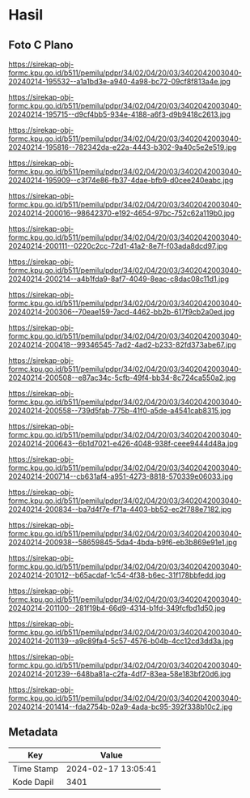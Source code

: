 # Hasil

## Foto C Plano

https://sirekap-obj-formc.kpu.go.id/b511/pemilu/pdpr/34/02/04/20/03/3402042003040-20240214-195532--a1a1bd3e-a940-4a98-bc72-09cf8f813a4e.jpg

https://sirekap-obj-formc.kpu.go.id/b511/pemilu/pdpr/34/02/04/20/03/3402042003040-20240214-195715--d9cf4bb5-934e-4188-a6f3-d9b9418c2613.jpg

https://sirekap-obj-formc.kpu.go.id/b511/pemilu/pdpr/34/02/04/20/03/3402042003040-20240214-195816--782342da-e22a-4443-b302-9a40c5e2e519.jpg

https://sirekap-obj-formc.kpu.go.id/b511/pemilu/pdpr/34/02/04/20/03/3402042003040-20240214-195909--c3f74e86-fb37-4dae-bfb9-d0cee240eabc.jpg

https://sirekap-obj-formc.kpu.go.id/b511/pemilu/pdpr/34/02/04/20/03/3402042003040-20240214-200016--98642370-e192-4654-97bc-752c62a119b0.jpg

https://sirekap-obj-formc.kpu.go.id/b511/pemilu/pdpr/34/02/04/20/03/3402042003040-20240214-200111--0220c2cc-72d1-41a2-8e7f-f03ada8dcd97.jpg

https://sirekap-obj-formc.kpu.go.id/b511/pemilu/pdpr/34/02/04/20/03/3402042003040-20240214-200214--a4b1fda9-8af7-4049-8eac-c8dac08c11d1.jpg

https://sirekap-obj-formc.kpu.go.id/b511/pemilu/pdpr/34/02/04/20/03/3402042003040-20240214-200306--70eae159-7acd-4462-bb2b-617f9cb2a0ed.jpg

https://sirekap-obj-formc.kpu.go.id/b511/pemilu/pdpr/34/02/04/20/03/3402042003040-20240214-200418--99346545-7ad2-4ad2-b233-82fd373abe67.jpg

https://sirekap-obj-formc.kpu.go.id/b511/pemilu/pdpr/34/02/04/20/03/3402042003040-20240214-200508--e87ac34c-5cfb-49f4-bb34-8c724ca550a2.jpg

https://sirekap-obj-formc.kpu.go.id/b511/pemilu/pdpr/34/02/04/20/03/3402042003040-20240214-200558--739d5fab-775b-41f0-a5de-a4541cab8315.jpg

https://sirekap-obj-formc.kpu.go.id/b511/pemilu/pdpr/34/02/04/20/03/3402042003040-20240214-200643--6b1d7021-e426-4048-938f-ceee9444d48a.jpg

https://sirekap-obj-formc.kpu.go.id/b511/pemilu/pdpr/34/02/04/20/03/3402042003040-20240214-200714--cb631af4-a951-4273-8818-570339e06033.jpg

https://sirekap-obj-formc.kpu.go.id/b511/pemilu/pdpr/34/02/04/20/03/3402042003040-20240214-200834--ba7d4f7e-f71a-4403-bb52-ec2f788e7182.jpg

https://sirekap-obj-formc.kpu.go.id/b511/pemilu/pdpr/34/02/04/20/03/3402042003040-20240214-200938--58659845-5da4-4bda-b9f6-eb3b869e91e1.jpg

https://sirekap-obj-formc.kpu.go.id/b511/pemilu/pdpr/34/02/04/20/03/3402042003040-20240214-201012--b65acdaf-1c54-4f38-b6ec-31f178bbfedd.jpg

https://sirekap-obj-formc.kpu.go.id/b511/pemilu/pdpr/34/02/04/20/03/3402042003040-20240214-201100--281f19b4-66d9-4314-b1fd-349fcfbd1d50.jpg

https://sirekap-obj-formc.kpu.go.id/b511/pemilu/pdpr/34/02/04/20/03/3402042003040-20240214-201139--a9c89fa4-5c57-4576-b04b-4cc12cd3dd3a.jpg

https://sirekap-obj-formc.kpu.go.id/b511/pemilu/pdpr/34/02/04/20/03/3402042003040-20240214-201239--648ba81a-c2fa-4df7-83ea-58e183bf20d6.jpg

https://sirekap-obj-formc.kpu.go.id/b511/pemilu/pdpr/34/02/04/20/03/3402042003040-20240214-201414--fda2754b-02a9-4ada-bc95-392f338b10c2.jpg


## Metadata

| Key        | Value               |
| ---------- | ------------------- |
| Time Stamp | 2024-02-17 13:05:41 |
| Kode Dapil | 3401                |



